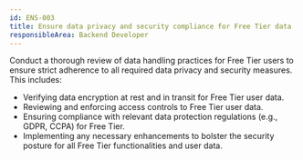 ```yaml
---
id: ENS-003
title: Ensure data privacy and security compliance for Free Tier data
responsibleArea: Backend Developer
---
```

Conduct a thorough review of data handling practices for Free Tier users to ensure strict adherence to all required data privacy and security measures. This includes:
*   Verifying data encryption at rest and in transit for Free Tier user data.
*   Reviewing and enforcing access controls to Free Tier user data.
*   Ensuring compliance with relevant data protection regulations (e.g., GDPR, CCPA) for Free Tier.
*   Implementing any necessary enhancements to bolster the security posture for all Free Tier functionalities and user data.